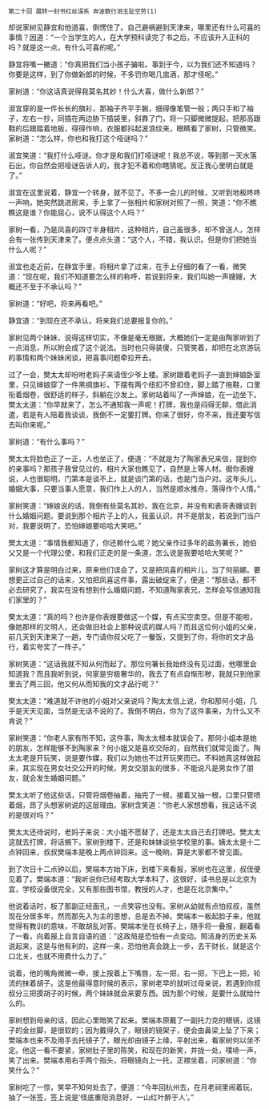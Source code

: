     第二十回 展转一封书红丝误系 奔波数行泪玉趾空劳(1) 

   却说家树见静宜和他道喜，倒愣住了。自己避祸避到天津来，哪里还有什么可喜的事情？因道：“一个当学生的人，在大学预科读完了书之后，不应该升入正科的吗？就是这一点，有什么可喜的呢。”

   静宜将嘴一撇道：“你真把我们当小孩子骗啦。事到于今，以为我们还不知道吗？你要是这样，到了你做新郎的时候，不多罚你喝几盅酒，那才怪呢。”

   家树道：“你这话真说得我莫名其妙！什么大喜，做什么新郎？”

   淑宜穿的是一件长长的旗衫，那袖子齐平手腕，细得像笔管一般；两只手和了袖子，左右一抄，同插在两边胁下插袋里，斜靠了门，将一只脚微微提起，把那高跟鞋的后跟踏着地板，得得作响，衣服都抖起波浪纹来，眼睛看了家树，只管微笑。家树道：“怎么样，你也和我打这个哑谜吗？”

   淑宜笑道：“我打什么哑谜。你才是和我们打哑谜呢！我总不说，等到那一天水落石出，你自然会把哑谜告诉人的，我才犯不着和你瞎猜呢。反正我心里明白就是了。”

   淑宜在这里说着，静宜一个转身，就不见了。不多一会儿的时候，又听到地板咚咚一声响，她突然跳进房来，手上拿了一张相片和家树对照了一照，笑道：“你不瞧瞧这是谁？你能屈心，说不认得这个人吗？”

   家树一看，乃是凤喜的四寸半身相片，这种相片，自己虽很多，却不曾送人，怎样会有一张传到天津来了。便点点头道：“这个人，不错，我认识。但是你们把她当什么人呢？”

   淑宜也走近前，在静宜手里，将相片拿了过来，在手上仔细的看了一看，微笑道：“现在呢，我们不知道要怎么样的称呼，若说到将来，我们叫她一声嫂嫂，大概还不至于不承认吗？”

   家树道：“好吧，将来再看吧。”

   静宜道：“到现在还不承认，将来我们总要报复你的。”

   家树见两个妹妹，说得这样切实，不像是毫无根据，大概她们一定是由陶家听到了一点消息，所以附会成了这个说法。当时也只得装傻，只管笑着，却把在北京游玩的事情和两个妹妹闲谈，把喜事问题牵拉开去。

   过了一会，樊太太却吩咐老妈子来请侄少爷上楼。家树跟着老妈子一直到婶娘卧室里，只见婶娘穿了一件黑绸旗衫，下摆有两个纽扣不曾扣住，脚上踏了拖鞋，口里衔着烟卷，很舒适的样子，斜躺在沙发上。家树站着叫了一声婶娘，在一边坐下。樊太太道：“你早就来了，怎么不通知我一声呢！打牌，我也是闷得无聊，借此消遣，若是有人陪着我谈谈，我倒不一定要打牌。你来了很好，你不来，我还要写信去叫你来呢。”

   家树道：“有什么事吗？”

   樊太太将脸色正了一正，人也坐正了，便道：“不就是为了陶家表兄来信，提到你的亲事吗？那孩子我曾见过的，相片大家也瞧见了，自然是上等人材。据你表嫂说，人也很聪明，门第本是谈不上，就是谈门第的话，也是门当户对。这年头儿，婚姻大事，只要当事人愿意，我们作上人的人，当然是顺水推舟，落得作个人情。”

   家树笑道：“婶娘说的话，我倒有些莫名其妙。我在北京，并没有和表哥表嫂谈到什么婚姻问题。要说到那个相片子上的人，我虽认识，并不是朋友，若说到门当户对，我要说明了，恐怕婶娘要哈哈大笑吧。”

   樊太太道：“事情我都知道了，你还赖什么呢？她父亲作过多年的盐务署长，她伯父又是一个代理公使，和我们正走的是一条道，怎么说是我要哈哈大笑呢？”

   家树这才算是明白过来，原来他们误会了，又是把凤喜的相片儿，当了何丽娜。要想更正过自己的话来，又怕把凤喜这件事，露出破绽来了，便道：“那些话，都不必去研究了，我实在没有想到什么婚姻问题，不知道陶家表兄，怎样会写信通知我们家里的？”

   樊太太道：“真的吗？也许是你表嫂要做这一个媒，有点买空卖空。但是不能啦，像她那样的文明人，还会做旧社会上那种说谎的媒人吗？而且这位何小姐的父亲，前几天到天津来了一趟，专门请你叔父吃了一餐饭，又提到了你，将你的文才品行，着实夸奖了一阵子。”

   家树笑道：“这话我就不知从何而起了。那位何署长我始终没有见过面，他哪里会知道我？而且我听到说，何家是穷极奢华的，我去了有点自惭形秽，我就只到他家里去了两三回，他又何从而知我的文才品行呢？”

   樊太太道：“难道就不许他的小姐对父亲说吗？陶太太信上说，你和那何小姐，几乎是天天见面，当然是无话不说的了。我倒不明白，你为了这件事来，为什么又不肯说？”

   家树笑道：“你老人家有所不知，这件事，陶太太根本就误会了。那何小姐本是她的朋友，怎样能够不到陶家来？何小姐又是喜欢交际的，自然我们就常见面了。陶太太老是开玩笑，说是要作媒，我们以为她也不过开玩笑而已。不料她真这样做起来，其实现在男女社交公开的时候，男女交朋友的很多，不能说凡是男女作了朋友，就会发生婚姻问题。”

   樊太太听了他这些话，只管将烟卷抽着，抽完了一根，接着又抽一根，口里只管喷着烟，昂了头想家树说的这层理由。家树含笑道：“你老人家想想看，我这话不说的是很对吗？”

   樊太太还待说时，老妈子来说：大小姐不愿替了，还是太太自己去打牌吧。樊太太这就去打牌，将话搁下。家树到楼下，还是和妹妹谈些学校里的事。姨太太是十二点钟回来，叔叔樊端本是晚上两点钟回来。这一晚晌，算是大家都不曾见面。

   到了次日十二点钟以后，樊端本方始下床，到楼下来看报，家树也在这里，叔侄便见着了。樊端本道：“我听说你已经考取大学本科了，这很好，读书总是以北京为宜，学校设备很完全，又有那些图书馆，教授的人才，也是在北京集中。”

   他说着话时，板了那副正经面孔，一点笑容也没有。家树从幼就有点怕叔叔，虽然现在分居多年，然而那先入为主的思想，总是去不掉。樊端本一板起脸子来，他就觉得有教训的意味，不敢胡乱对答。樊端本坐在长椅子上，随手将一叠报，翻着看了一看，向着报上自言自语的道：“这政局是恐怕有一点变动。照洁身的历史关系说起来，这是与他有利的，这样一来，恐怕他真会跳上一步，去干财长，就是这个口北关，也就不用费什么力了。”

   说着，他的嘴角微微一牵，接上按着上下嘴唇，左一把，右一把，下巴上一把，轮流的抹着胡子。这是他最得意时候的表示，家树老早的就听过母亲说，若遇到你叔叔分三把摸胡子的时候，两个妹妹就会来要东西。因为那个时候，是要什么就给什么的。

   家树想到母亲的话，因此心里暗笑了起来。樊端本原戴了一副托力克的眼镜，这镜子的金丝脚，是很软的；因为戴得久了，眼镜的镜架子，便会由鼻梁上坠了下来；樊端本也来不及用手去托镜子了，眼光却由镜子上缘，平射出来，看家树何以坐不定。他这一看不要紧，家树肚子里的陈笑，和现在的新笑，并拢一处，噗哧一声，笑了出来。樊端本用右手两个指头，将眼镜向上一托，正襟坐着，问家树道：“你笑什么？”

   家树吃了一惊，笑早不知何处去了，便道：“今年回杭州去，在月老祠里闹着玩，抽了一张签，签上说是‘怪底重阳消息好，一山红叶醉于人’。”

